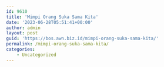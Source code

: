 ```yaml
---
id: 9610
title: 'Mimpi Orang Suka Sama Kita'
date: '2023-06-28T05:51:41+00:00'
author: admin
layout: post
guid: 'https://bos.awn.biz.id/mimpi-orang-suka-sama-kita/'
permalink: /mimpi-orang-suka-sama-kita/
categories:
    - Uncategorized
---
```


